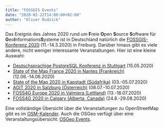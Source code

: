 ```yaml
---
title: "FOSSGIS Events"
date: "2020-02-22T14:00:00+02:00"
author: "Oliver Rudzick"
---
```

Das Ereignis des Jahres 2020 rund um **F**reie **O**pen **S**ource **S**oftware für **G**eo**I**nformations**S**ysteme ist in Deutschland nat&uuml;rlich die [FOSSGIS-Konferenz 2020](https://www.fossgis-konferenz.de/2020/) (11.-14.3.2020) in Freiburg. Dar&uuml;ber hinaus gibt es viele andere, nicht weniger interessante Veranstaltungen. Hier ist eine kleine Auswahl:

 * [Deutschsprachige PostgreSQL Konferenz in Stuttgart](https://2020.pgconf.de/) (15.05.2020)
 * [State of the Map France 2020 in Nantes (Frankreich)](https://sotm2020.openstreetmap.fr/) (12.06.-14.06.2020)
 * [State of the Map 2020 in Kapstadt (Südafrika)](https://2020.stateofthemap.org/) (03.-05.07.2020)
 * [AGIT 2020 in Salzburg (&Ouml;sterreich)](https://www.agit.at/) (08.07.-10.07.2020)
 * [FOSS4G Europe 2020 in Valmiera (Lettland)](https://2020.europe.foss4g.org/) (13.-18.07.2020)
 * [FOSS4G 2020 in Calgary (Alberta, Canada)](https://2020.foss4g.org/) (24.8.-29.08.2020)
  
Eine vollst&auml;ndige &Uuml;bersicht &uuml;ber die Veranstaltungen zu OpenStreetMap gibt es im [OSM-Kalender](https://wiki.openstreetmap.org/wiki/Current_events).
Auch die  OSGeo verf&uuml;gt &uuml;ber eine Veranstaltungs&uuml;bersicht: [OSGeo Events](https://www.osgeo.org/events/).

